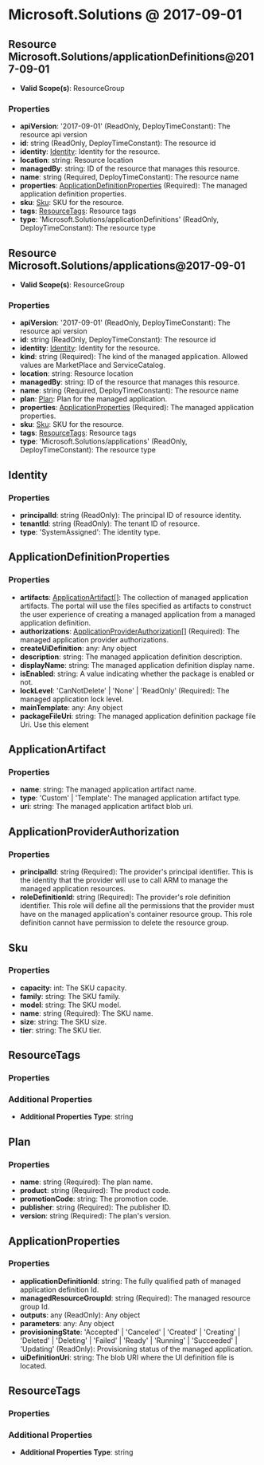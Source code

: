 # Microsoft.Solutions @ 2017-09-01

## Resource Microsoft.Solutions/applicationDefinitions@2017-09-01
* **Valid Scope(s)**: ResourceGroup
### Properties
* **apiVersion**: '2017-09-01' (ReadOnly, DeployTimeConstant): The resource api version
* **id**: string (ReadOnly, DeployTimeConstant): The resource id
* **identity**: [Identity](#identity): Identity for the resource.
* **location**: string: Resource location
* **managedBy**: string: ID of the resource that manages this resource.
* **name**: string (Required, DeployTimeConstant): The resource name
* **properties**: [ApplicationDefinitionProperties](#applicationdefinitionproperties) (Required): The managed application definition properties.
* **sku**: [Sku](#sku): SKU for the resource.
* **tags**: [ResourceTags](#resourcetags): Resource tags
* **type**: 'Microsoft.Solutions/applicationDefinitions' (ReadOnly, DeployTimeConstant): The resource type

## Resource Microsoft.Solutions/applications@2017-09-01
* **Valid Scope(s)**: ResourceGroup
### Properties
* **apiVersion**: '2017-09-01' (ReadOnly, DeployTimeConstant): The resource api version
* **id**: string (ReadOnly, DeployTimeConstant): The resource id
* **identity**: [Identity](#identity): Identity for the resource.
* **kind**: string (Required): The kind of the managed application. Allowed values are MarketPlace and ServiceCatalog.
* **location**: string: Resource location
* **managedBy**: string: ID of the resource that manages this resource.
* **name**: string (Required, DeployTimeConstant): The resource name
* **plan**: [Plan](#plan): Plan for the managed application.
* **properties**: [ApplicationProperties](#applicationproperties) (Required): The managed application properties.
* **sku**: [Sku](#sku): SKU for the resource.
* **tags**: [ResourceTags](#resourcetags): Resource tags
* **type**: 'Microsoft.Solutions/applications' (ReadOnly, DeployTimeConstant): The resource type

## Identity
### Properties
* **principalId**: string (ReadOnly): The principal ID of resource identity.
* **tenantId**: string (ReadOnly): The tenant ID of resource.
* **type**: 'SystemAssigned': The identity type.

## ApplicationDefinitionProperties
### Properties
* **artifacts**: [ApplicationArtifact](#applicationartifact)[]: The collection of managed application artifacts. The portal will use the files specified as artifacts to construct the user experience of creating a managed application from a managed application definition.
* **authorizations**: [ApplicationProviderAuthorization](#applicationproviderauthorization)[] (Required): The managed application provider authorizations.
* **createUiDefinition**: any: Any object
* **description**: string: The managed application definition description.
* **displayName**: string: The managed application definition display name.
* **isEnabled**: string: A value indicating whether the package is enabled or not.
* **lockLevel**: 'CanNotDelete' | 'None' | 'ReadOnly' (Required): The managed application lock level.
* **mainTemplate**: any: Any object
* **packageFileUri**: string: The managed application definition package file Uri. Use this element

## ApplicationArtifact
### Properties
* **name**: string: The managed application artifact name.
* **type**: 'Custom' | 'Template': The managed application artifact type.
* **uri**: string: The managed application artifact blob uri.

## ApplicationProviderAuthorization
### Properties
* **principalId**: string (Required): The provider's principal identifier. This is the identity that the provider will use to call ARM to manage the managed application resources.
* **roleDefinitionId**: string (Required): The provider's role definition identifier. This role will define all the permissions that the provider must have on the managed application's container resource group. This role definition cannot have permission to delete the resource group.

## Sku
### Properties
* **capacity**: int: The SKU capacity.
* **family**: string: The SKU family.
* **model**: string: The SKU model.
* **name**: string (Required): The SKU name.
* **size**: string: The SKU size.
* **tier**: string: The SKU tier.

## ResourceTags
### Properties
### Additional Properties
* **Additional Properties Type**: string

## Plan
### Properties
* **name**: string (Required): The plan name.
* **product**: string (Required): The product code.
* **promotionCode**: string: The promotion code.
* **publisher**: string (Required): The publisher ID.
* **version**: string (Required): The plan's version.

## ApplicationProperties
### Properties
* **applicationDefinitionId**: string: The fully qualified path of managed application definition Id.
* **managedResourceGroupId**: string (Required): The managed resource group Id.
* **outputs**: any (ReadOnly): Any object
* **parameters**: any: Any object
* **provisioningState**: 'Accepted' | 'Canceled' | 'Created' | 'Creating' | 'Deleted' | 'Deleting' | 'Failed' | 'Ready' | 'Running' | 'Succeeded' | 'Updating' (ReadOnly): Provisioning status of the managed application.
* **uiDefinitionUri**: string: The blob URI where the UI definition file is located.

## ResourceTags
### Properties
### Additional Properties
* **Additional Properties Type**: string

